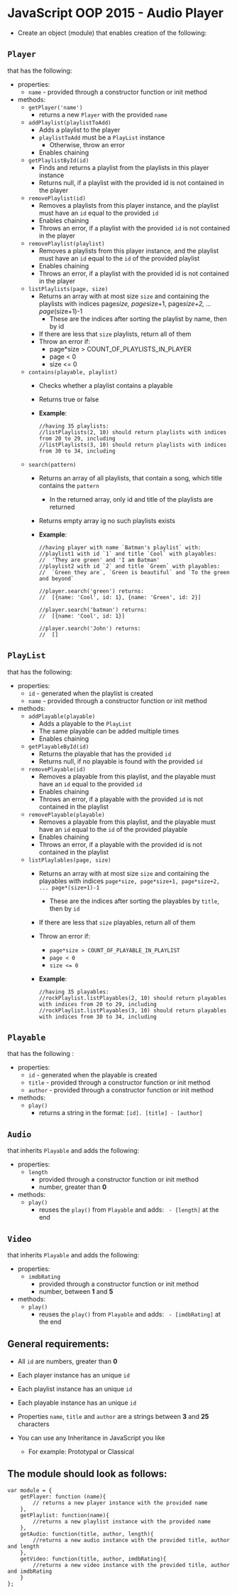 # JavaScript OOP 2015 - Audio Player
*	Create an object (module) that enables creation of the following:
		
##	`Player`
that has the following:

*	properties:	
	*	`name` - provided through a constructor function or init method
*	methods:
	*	`getPlayer('name')`
		*	returns a new `Player` with the provided `name`
	*	`addPlaylist(playlistToAdd)`
		*	Adds a playlist to the player
		*	`playlistToAdd` must be a `PlayList` instance
			*	Otherwise, throw an error
		*	Enables chaining
	*	`getPlaylistById(id)`
		*	Finds and returns a playlist from the playlists in this player instance
		*	Returns null, if a playlist with the provided id is not contained in the player 
	*	`removePlaylist(id)`
		*	Removes a playlists from this player instance, and the playlist must have an `id` equal to the provided `id`
		*	Enables chaining
		*	Throws an error, if a playlist with the provided `id` is not contained in the player 
	*	`removePlaylist(playlist)`
		*	Removes a playlists from this player instance, and the playlist must have an `id` equal to the `id` of the provided playlist
		*	Enables chaining
		*	Throws an error, if a playlist with the provided id is not contained in the player 
	*	`listPlaylists(page, size)`
		*	Returns an array with at most size `size` and containing the playlists with indices page*size, page*size+1, page*size+2, ... page*(size+1)-1
			*	These are the indices after sorting the playlist by name, then by id
		*	If there are less that `size` playlists, return all of them
		*	Throw an error if:
			*	page*size > COUNT_OF_PLAYLISTS_IN_PLAYER
			*	page < 0
			*	size <= 0
	*	`contains(playable, playlist)`
		*	Checks whether a playlist contains a playable
		*	Returns true or false
		*	__Example__:

				//having 35 playlists:			
				//listPlaylists(2, 10) should return playlists with indices from 20 to 29, including			 
				//listPlaylists(3, 10) should return playlists with indices from 30 to 34, including
	*	`search(pattern)`
		*	Returns an array of all playlists, that contain a song, which title contains the `pattern`
			*	In the returned array, only id and title of the playlists are returned
		*	Returns empty array ig no such playlists exists
		*	__Example__:

				//having player with name `Batman's playlist` with:
				//playlist1 with id `1` and title `Cool` with playables:
				//	'They are green' and 'I am Batman'
				//playlist2 with id `2` and title `Green` with playables:
				//	`Green they are`, `Green is beautiful` and `To the green and beyond`

				//player.search('green') returns:
				//	[{name: 'Cool', id: 1}, {name: 'Green', id: 2}]
				
				//player.search('batman') returns:
				//	[{name: 'Cool', id: 1}]

				//player.search('John') returns:
				//	[]

##	`PlayList`
that has the following:

*	properties:
	*	`id` - generated when the playlist is created
	*	`name` - provided through a constructor function or init method
*	methods:
	*	`addPlayable(playable)`
		*	Adds a playable to the `PlayList`
		*	The same playable can be added multiple times		
		*	Enables chaining
	*	`getPlayableById(id)`
		*	Returns the playable that has the provided `id`
		*	Returns null, if no playable is found with the provided `id`
	*	`removePlayable(id)`
		*	Removes a playable from this playlist, and the playable must have an `id` equal to the provided `id`
		*	Enables chaining
		*	Throws an error, if a playable with the provided `id` is not contained in the playlist 
	*	`removePlayable(playable)`
		*	Removes a playable from this playlist, and the playable must have an `id` equal to the `id` of the provided playable
		*	Enables chaining
		*	Throws an error, if a playable with the provided id is not contained in the playlist
	*	`listPlaylables(page, size)`
		*	Returns an array with at most size `size` and containing the playables with indices `page*size, page*size+1, page*size+2, ... page*(size+1)-1`
			*	These are the indices after sorting the playables by `title`, then by `id`
		*	If there are less that `size` playables, return all of them
		*	Throw an error if:
			*	`page*size > COUNT_OF_PLAYABLE_IN_PLAYLIST`
			*	`page < 0`
			*	`size <= 0`
		*	__Example__:

				//having 35 playables:
				//rockPlaylist.listPlayables(2, 10) should return playables with indices from 20 to 29, including
				//rockPlaylist.listPlayables(3, 10) should return playables with indices from 30 to 34, including
			
##	`Playable`
that has the following :
*	properties:
	*	`id` - generated when the playable is created
	*	`title` - provided through a constructor function or init method
	*	`author` - provided through a constructor function or init method
*	methods:
	*	`play()`
		*	returns a string in the format: `[id]. [title] - [author]`
	
##	`Audio`
that inherits `Playable` and adds the following:

*	properties:
	*	`length`
		*	provided through a constructor function or init method
		*	number, greater than **0**
*	methods:
	*	`play()`
		*	reuses the `play()` from `Playable` and adds: ` - [length]` at the end

##	`Video`
that inherits `Playable` and adds the following:

*	properties:
	*	`imdbRating`
		*	provided through a constructor function or init method
		*	number, between **1** and **5**
*	methods:
	*	`play()`
		*	reuses the `play()` from `Playable` and adds: ` - [imdbRating]` at the end
				
##	General requirements:
*	All `id` are numbers, greater than **0**
*	Each player instance has an unique `id`
*	Each playlist instance has an unique `id`
*	Each playable instance has an unique `id`
*	Properties `name`, `title` and `author` are a strings between **3** and **25** characters
	
*	You can use any Inheritance in JavaScript you like
	*	For example: Prototypal or Classical

## The module should look as follows:

	var module = {
		getPlayer: function (name){
			// returns a new player instance with the provided name
		},
		getPlaylist: function(name){
			//returns a new playlist instance with the provided name
		},
		getAudio: function(title, author, length){
			//returns a new audio instance with the provided title, author and length
		},
		getVideo: function(title, author, imdbRating){
			//returns a new video instance with the provided title, author and imdbRating
		}
	};
